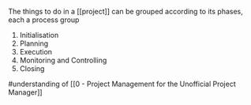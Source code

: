 The things to do in a [[project]] can be grouped according to its phases, each a process group

1. Initialisation
2. Planning
3. Execution
4. Monitoring and Controlling
5. Closing

#understanding of [[0 - Project Management for the Unofficial Project Manager]]
